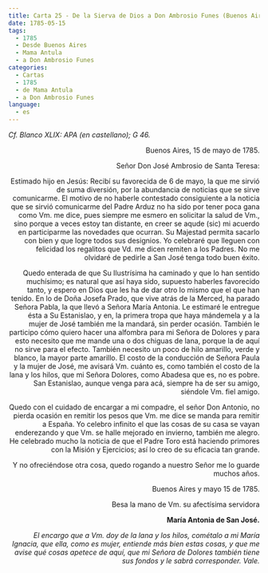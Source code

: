 ```yaml
---
title: Carta 25 - De la Sierva de Dios a Don Ambrosio Funes (Buenos Aires, 15 de mayo de 1785).
date: 1785-05-15
tags:
  - 1785
  - Desde Buenos Aires
  - Mama Antula
  - a Don Ambrosio Funes
categories:
  - Cartas
  - 1785
  - de Mama Antula
  - a Don Ambrosio Funes
language:
  - es
---
```

_Cf. Blanco XLIX: APA (en castellano); G 46._

<div align="right">
Buenos Aires, 15 de mayo de 1785.
<div>

Señor Don José Ambrosio de Santa Teresa:

Estimado hijo en Jesús: Recibí su favorecida de 6 de mayo, la que me sirvió de suma diversión, por la abundancia de noticias que se sirve comunicarme. El motivo de no haberle contestado consiguiente a la noticia que se sirvió comunicarme del Padre Arduz no ha sido por tener poca gana como Vm. me dice, pues siempre me esmero en solicitar la salud de Vm., sino porque a veces estoy tan distante, en creer se aqude (sic) mi acuerdo en participarme las novedades que ocurran. Su Majestad permita sacarlo con bien y que logre todos sus designios. Yo celebraré que lleguen con felicidad los regalitos que Vd. me dicen remiten a los Padres. No me olvidaré de pedirle a San José tenga todo buen éxito.

Quedo enterada de que Su Ilustrísima ha caminado y que lo han sentido muchísimo; es natural que así haya sido, supuesto haberles favorecido tanto, y espero en Dios que les ha de dar otro lo mismo que el que han tenido. En lo de Doña Josefa Prado, que vive atrás de la Merced, ha parado Señora Pabla, la que llevó a Señora María Antonia. Le estimaré le entregue ésta a Su Estanislao, y en, la primera tropa que haya mándemela y a la mujer de José también me la mandará, sin perder ocasión. También le participo cómo quiero hacer una alfombra para mi Señora de Dolores y para esto necesito que me mande una o dos chiguas de lana, porque la de aquí no sirve para el efecto. También necesito un poco de hilo amarillo, verde y blanco, la mayor parte amarillo. El costo de la conducción de Señora Paula y la mujer de José, me avisará Vm. cuánto es, como también el costo de la lana y los hilos, que mi Señora Dolores, como Abadesa que es, no es pobre. San Estanislao, aunque venga para acá, siempre ha de ser su amigo, siéndole Vm. fiel amigo.

Quedo con el cuidado de encargar a mi compadre, el señor Don Antonio, no pierda ocasión en remitir los pesos que Vm. me dice se manda para remitir a España. Yo celebro infinito el que las cosas de su casa se vayan enderezando y que Vm. se halle mejorado en invierno, también me alegro. He celebrado mucho la noticia de que el Padre Toro está haciendo primores con la Misión y Ejercicios; así lo creo de su eficacia tan grande.

Y no ofreciéndose otra cosa, quedo rogando a nuestro Señor me lo guarde muchos años.

Buenos Aires y mayo 15 de 1785.

Besa la mano de Vm. su afectísima servidora

**María Antonia de San José.**

_El encargo que a Vm. doy de la lana y los hilos, cométalo a mi María Ignacia, que ella, como es mujer, entiende más bien estas cosas, y que me avise qué cosas apetece de aquí, que mi Señora de Dolores también tiene sus fondos y le sabrá corresponder. Vale._
